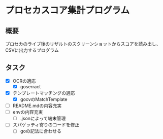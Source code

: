 # プロセカスコア集計プログラム
## 概要   
プロセカのライブ後のリザルトのスクリーンショットからスコアを読み出し、CSVに出力するプログラム  

## タスク
- [x] OCRの適応  
  - [x] goserract  
- [x] テンプレートマッチングの適応  
  - [x] gocvのMatchTemplate  

- [ ] README.mdの内容充実  
- [ ] envの内容充実  
  - [ ] .jsonによって端末管理  
- [ ] スパゲッティ寄りのコードを修正  
  - [ ] goの記法に合わせる  
